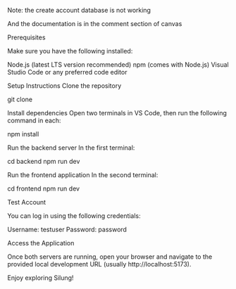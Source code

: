 Note: the create account database is not working

And the documentation is in the comment section of canvas


Prerequisites

Make sure you have the following installed:

Node.js (latest LTS version recommended)
npm (comes with Node.js)
Visual Studio Code or any preferred code editor

Setup Instructions
Clone the repository

git clone <repository-url>


Install dependencies
Open two terminals in VS Code, then run the following command in each:

npm install


Run the backend server
In the first terminal:

cd backend
npm run dev


Run the frontend application
In the second terminal:

cd frontend
npm run dev

Test Account

You can log in using the following credentials:

Username: testuser
Password: password

Access the Application

Once both servers are running, open your browser and navigate to the provided local development URL (usually http://localhost:5173).


Enjoy exploring Silung!
